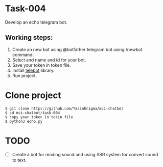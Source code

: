 # Task-004
Develop an echo telegram bot.

## Working steps:
1. Create an new bot using @botfather telegram bot using /newbot command.
2. Select and name and id for your bot.
3. Save your token in token file.
4. Install [telebot](https://github.com/eternnoir/pyTelegramBotAPI) library.
5. Run project.

# Clone project 
```shell
$ git clone https://github.com/YasinEnigma/mci-chatbot
$ cd mci-chatbot/task-004
$ copy your token in tokin file
$ python3 echo.py
```


# TODO
- [ ] Create a bot for reading sound and using ASR system for convert sound to text.

